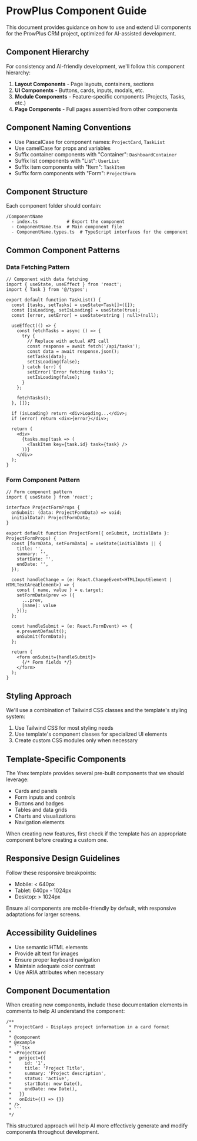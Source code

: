 # ProwPlus Component Guide

This document provides guidance on how to use and extend UI components for the ProwPlus CRM project, optimized for AI-assisted development.

## Component Hierarchy

For consistency and AI-friendly development, we'll follow this component hierarchy:

1. **Layout Components** - Page layouts, containers, sections
2. **UI Components** - Buttons, cards, inputs, modals, etc.
3. **Module Components** - Feature-specific components (Projects, Tasks, etc.)
4. **Page Components** - Full pages assembled from other components

## Component Naming Conventions

- Use PascalCase for component names: `ProjectCard`, `TaskList`
- Use camelCase for props and variables
- Suffix container components with "Container": `DashboardContainer`
- Suffix list components with "List": `UserList`
- Suffix item components with "Item": `TaskItem`
- Suffix form components with "Form": `ProjectForm`

## Component Structure

Each component folder should contain:

```
/ComponentName
  - index.ts           # Export the component
  - ComponentName.tsx  # Main component file
  - ComponentName.types.ts  # TypeScript interfaces for the component
```

## Common Component Patterns

### Data Fetching Pattern

```tsx
// Component with data fetching
import { useState, useEffect } from 'react';
import { Task } from '@/types';

export default function TaskList() {
  const [tasks, setTasks] = useState<Task[]>([]);
  const [isLoading, setIsLoading] = useState(true);
  const [error, setError] = useState<string | null>(null);

  useEffect(() => {
    const fetchTasks = async () => {
      try {
        // Replace with actual API call
        const response = await fetch('/api/tasks');
        const data = await response.json();
        setTasks(data);
        setIsLoading(false);
      } catch (err) {
        setError('Error fetching tasks');
        setIsLoading(false);
      }
    };

    fetchTasks();
  }, []);

  if (isLoading) return <div>Loading...</div>;
  if (error) return <div>{error}</div>;

  return (
    <div>
      {tasks.map(task => (
        <TaskItem key={task.id} task={task} />
      ))}
    </div>
  );
}
```

### Form Component Pattern

```tsx
// Form component pattern
import { useState } from 'react';

interface ProjectFormProps {
  onSubmit: (data: ProjectFormData) => void;
  initialData?: ProjectFormData;
}

export default function ProjectForm({ onSubmit, initialData }: ProjectFormProps) {
  const [formData, setFormData] = useState(initialData || {
    title: '',
    summary: '',
    startDate: '',
    endDate: '',
  });

  const handleChange = (e: React.ChangeEvent<HTMLInputElement | HTMLTextAreaElement>) => {
    const { name, value } = e.target;
    setFormData(prev => ({
      ...prev,
      [name]: value
    }));
  };

  const handleSubmit = (e: React.FormEvent) => {
    e.preventDefault();
    onSubmit(formData);
  };

  return (
    <form onSubmit={handleSubmit}>
      {/* Form fields */}
    </form>
  );
}
```

## Styling Approach

We'll use a combination of Tailwind CSS classes and the template's styling system:

1. Use Tailwind CSS for most styling needs
2. Use template's component classes for specialized UI elements
3. Create custom CSS modules only when necessary

## Template-Specific Components

The Ynex template provides several pre-built components that we should leverage:

- Cards and panels
- Form inputs and controls
- Buttons and badges
- Tables and data grids
- Charts and visualizations
- Navigation elements

When creating new features, first check if the template has an appropriate component before creating a custom one.

## Responsive Design Guidelines

Follow these responsive breakpoints:

- Mobile: < 640px
- Tablet: 640px - 1024px
- Desktop: > 1024px

Ensure all components are mobile-friendly by default, with responsive adaptations for larger screens.

## Accessibility Guidelines

- Use semantic HTML elements
- Provide alt text for images
- Ensure proper keyboard navigation
- Maintain adequate color contrast
- Use ARIA attributes when necessary

## Component Documentation

When creating new components, include these documentation elements in comments to help AI understand the component:

```tsx
/**
 * ProjectCard - Displays project information in a card format
 * 
 * @component
 * @example
 * ```tsx
 * <ProjectCard 
 *   project={{
 *     id: '1',
 *     title: 'Project Title',
 *     summary: 'Project description',
 *     status: 'active',
 *     startDate: new Date(),
 *     endDate: new Date(),
 *   }}
 *   onEdit={() => {}}
 * />
 * ```
 */
```

This structured approach will help AI more effectively generate and modify components throughout development. 